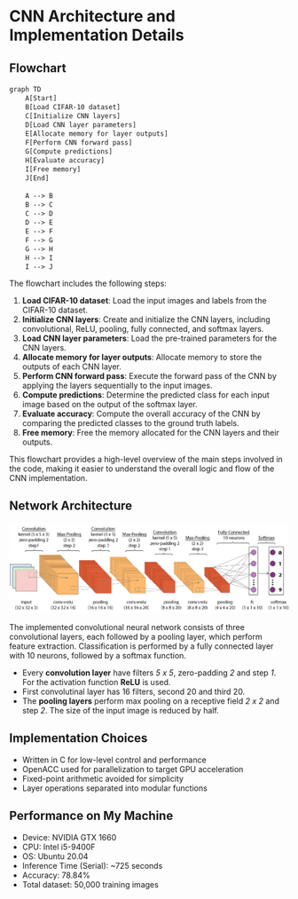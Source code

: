 # CNN Architecture and Implementation Details

## Flowchart

```mermaid
graph TD
    A[Start]
    B[Load CIFAR-10 dataset]
    C[Initialize CNN layers]
    D[Load CNN layer parameters]
    E[Allocate memory for layer outputs]
    F[Perform CNN forward pass]
    G[Compute predictions]
    H[Evaluate accuracy]
    I[Free memory]
    J[End]

    A --> B
    B --> C
    C --> D
    D --> E
    E --> F
    F --> G
    G --> H
    H --> I
    I --> J
```

The flowchart includes the following steps:

1. **Load CIFAR-10 dataset**: Load the input images and labels from the CIFAR-10 dataset.
2. **Initialize CNN layers**: Create and initialize the CNN layers, including convolutional, ReLU, pooling, fully connected, and softmax layers.
3. **Load CNN layer parameters**: Load the pre-trained parameters for the CNN layers.
4. **Allocate memory for layer outputs**: Allocate memory to store the outputs of each CNN layer.
5. **Perform CNN forward pass**: Execute the forward pass of the CNN by applying the layers sequentially to the input images.
6. **Compute predictions**: Determine the predicted class for each input image based on the output of the softmax layer.
7. **Evaluate accuracy**: Compute the overall accuracy of the CNN by comparing the predicted classes to the ground truth labels.
8. **Free memory**: Free the memory allocated for the CNN layers and their outputs.

This flowchart provides a high-level overview of the main steps involved in the code, making it easier to understand the overall logic and flow of the CNN implementation.

## Network Architecture

![cnn-architecture](img/image01.png)

The implemented convolutional neural network consists of three convolutional layers, each followed by a pooling layer, which perform feature extraction. Classification is performed by a fully connected layer with 10 neurons, followed by a softmax function.

- Every **convolution layer** have filters *5 x 5*, zero-padding *2* and step *1*. For the activation function **ReLU** is used. 
- First convolutinal layer has 16 filters, second 20 and third 20.
- The **pooling layers** perform max pooling on a receptive field *2 x 2* and step *2*. The size of the input image is reduced by half.


## Implementation Choices

- Written in C for low-level control and performance
- OpenACC used for parallelization to target GPU acceleration
- Fixed-point arithmetic avoided for simplicity
- Layer operations separated into modular functions

## Performance on My Machine

- Device: NVIDIA GTX 1660
- CPU: Intel i5-9400F
- OS: Ubuntu 20.04
- Inference Time (Serial): ~725 seconds
- Accuracy: 78.84%
- Total dataset: 50,000 training images
